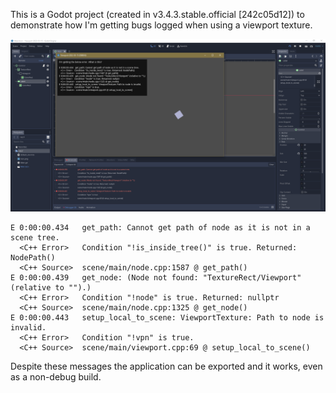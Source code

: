 This is a Godot project (created in v3.4.3.stable.official [242c05d12]) to demonstrate how I'm getting bugs logged when using a viewport texture.

![A screenshot](screenshot.png)

```
E 0:00:00.434   get_path: Cannot get path of node as it is not in a scene tree.
  <C++ Error>   Condition "!is_inside_tree()" is true. Returned: NodePath()
  <C++ Source>  scene/main/node.cpp:1587 @ get_path()
E 0:00:00.439   get_node: (Node not found: "TextureRect/Viewport" (relative to "").)
  <C++ Error>   Condition "!node" is true. Returned: nullptr
  <C++ Source>  scene/main/node.cpp:1325 @ get_node()
E 0:00:00.443   setup_local_to_scene: ViewportTexture: Path to node is invalid.
  <C++ Error>   Condition "!vpn" is true.
  <C++ Source>  scene/main/viewport.cpp:69 @ setup_local_to_scene()
```

Despite these messages the application can be exported and it works, even as a non-debug build.
